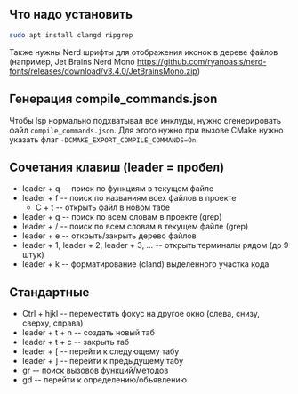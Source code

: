## Что надо установить
```bash
sudo apt install clangd ripgrep
```

Также нужны Nerd шрифты для отображения иконок в дереве файлов (например, Jet Brains Nerd Mono https://github.com/ryanoasis/nerd-fonts/releases/download/v3.4.0/JetBrainsMono.zip)

## Генерация compile_commands.json
Чтобы lsp нормально подхватывал все инклуды, нужно сгенерировать файл `compile_commands.json`. Для этого нужно при вызове CMake нужно указать флаг `-DCMAKE_EXPORT_COMPILE_COMMANDS=On`.

## Сочетания клавиш (leader = пробел)

- leader + q -- поиск по функциям в текущем файле
- leader + f -- поиск по названиям всех файлов в проекте
  - C + t -- открыть файл в новом табе
- leader + g -- поиск по всем словам в проекте (grep)
- leader + / -- поиск по всем словам в текущем файле (grep)
- leader + e -- открыть/закрыть дерево файлов
- leader + 1, leader + 2, leader + 3, ... -- открыть терминалы рядом (до 9 штук)
- leader + k -- форматирование (cland) выделенного участка кода

## Стандартные
- Ctrl + hjkl -- переместить фокус на другое окно (слева, снизу, сверху, справа)
- leader + t + n -- создать новый таб
- leader + t + c -- закрыть таб
- leader + [ -- перейти к следующему табу
- leader + ] -- перейти к предыдущему табу
- gr -- поиск вызовов функций/методов
- gd -- перейти к определению/объявлению
